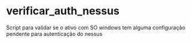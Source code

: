 # verificar_auth_nessus
Script para validar se o ativo com SO windows tem alguma configuração pendente para autenticação do nessus
